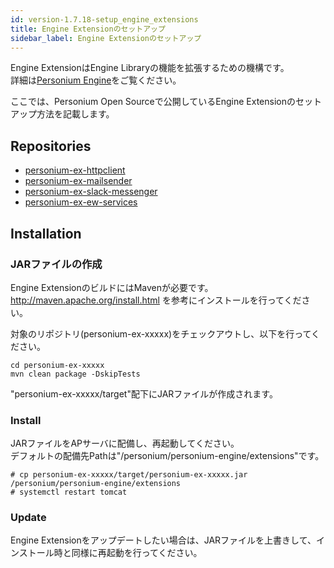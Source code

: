 ```yaml
---
id: version-1.7.18-setup_engine_extensions
title: Engine Extensionのセットアップ
sidebar_label: Engine Extensionのセットアップ
---
```

Engine ExtensionはEngine Libraryの機能を拡張するための機構です。  
詳細は[Personium Engine](../app-developer/Personium-Engine.md)をご覧ください。  

ここでは、Personium Open Sourceで公開しているEngine Extensionのセットアップ方法を記載します。  

## Repositories
* [personium-ex-httpclient](https://github.com/personium/personium-ex-httpclient)
* [personium-ex-mailsender](https://github.com/personium/personium-ex-mailsender)
* [personium-ex-slack-messenger](https://github.com/personium/personium-ex-slack-messenger)
* [personium-ex-ew-services](https://github.com/personium/personium-ex-ew-services)

## Installation
### JARファイルの作成
Engine ExtensionのビルドにはMavenが必要です。  
http://maven.apache.org/install.html を参考にインストールを行ってください。  

対象のリポジトリ(personium-ex-xxxxx)をチェックアウトし、以下を行ってください。  
```
cd personium-ex-xxxxx
mvn clean package -DskipTests
```
"personium-ex-xxxxx/target"配下にJARファイルが作成されます。

### Install
JARファイルをAPサーバに配備し、再起動してください。  
デフォルトの配備先Pathは"/personium/personium-engine/extensions"です。  
```
# cp personium-ex-xxxxx/target/personium-ex-xxxxx.jar /personium/personium-engine/extensions
# systemctl restart tomcat
```

### Update
Engine Extensionをアップデートしたい場合は、JARファイルを上書きして、インストール時と同様に再起動を行ってください。
